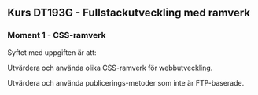 ## Kurs DT193G - Fullstackutveckling med ramverk
### Moment 1 - CSS-ramverk

Syftet med uppgiften är att:

Utvärdera och använda olika CSS-ramverk för webbutveckling.

Utvärdera och använda publicerings-metoder som inte är FTP-baserade.

